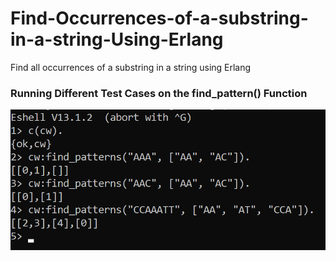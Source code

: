 # Find-Occurrences-of-a-substring-in-a-string-Using-Erlang
Find all occurrences of a substring in a string using Erlang

### Running Different Test Cases on the find_pattern() Function
![App Screenshot](https://github.com/youssef-gerges-ramzy-mokhtar/Find-Occurrences-of-a-substring-in-a-string-Using-Erlang/blob/main/Screenshoots/1.png?raw=true)
